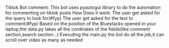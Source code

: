 Tiktok Bot comment:
This bot uses pyautogui library to do the automation for commenting on tiktok posts
How Does it work:
The user get asked for the query to look for(#fyp)
The user get asked for the text to comment(#fyp)
Based on the position of the Bluestacks opened in your laptop,the data.py takes all the cordinates of the fields(like comment section,search section...)
Executing the main.py the bot do all the job,it can scroll over video as many as needed

